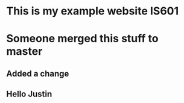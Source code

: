 # This is my example website IS601

# Someone merged this stuff to master

## Added a change
##  Hello Justin

